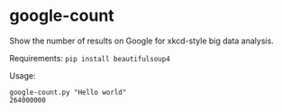 # google-count
Show the number of results on Google for xkcd-style big data analysis.

Requirements: `pip install beautifulsoup4`

Usage:

    google-count.py "Hello world"
    264000000
